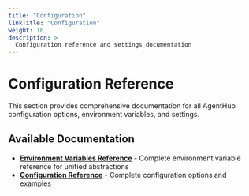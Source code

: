 ```yaml
---
title: "Configuration"
linkTitle: "Configuration"
weight: 10
description: >
  Configuration reference and settings documentation
---
```


# Configuration Reference

This section provides comprehensive documentation for all AgentHub configuration options, environment variables, and settings.

## Available Documentation

- **[Environment Variables Reference](environment_variables/)** - Complete environment variable reference for unified abstractions
- **[Configuration Reference](configuration_reference/)** - Complete configuration options and examples